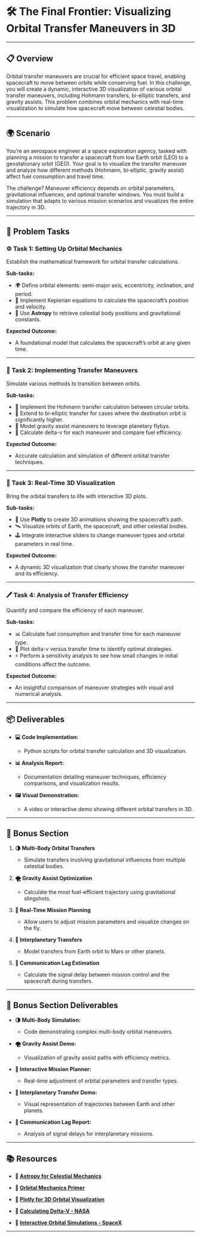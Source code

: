# 🛠️ The Final Frontier: Visualizing Orbital Transfer Maneuvers in 3D

---

## 📋 Overview
Orbital transfer maneuvers are crucial for efficient space travel, enabling spacecraft to move between orbits while conserving fuel. In this challenge, you will create a dynamic, interactive 3D visualization of various orbital transfer maneuvers, including Hohmann transfers, bi-elliptic transfers, and gravity assists. This problem combines orbital mechanics with real-time visualization to simulate how spacecraft move between celestial bodies.

---

## 🌍 Scenario
You’re an aerospace engineer at a space exploration agency, tasked with planning a mission to transfer a spacecraft from low Earth orbit (LEO) to a geostationary orbit (GEO). Your goal is to visualize the transfer maneuver and analyze how different methods (Hohmann, bi-elliptic, gravity assist) affect fuel consumption and travel time. 

The challenge? Maneuver efficiency depends on orbital parameters, gravitational influences, and optimal transfer windows. You must build a simulation that adapts to various mission scenarios and visualizes the entire trajectory in 3D.

---

## 📝 Problem Tasks

### ⚙️ Task 1: Setting Up Orbital Mechanics
Establish the mathematical framework for orbital transfer calculations.

**Sub-tasks:**
- 🌍 Define orbital elements: semi-major axis, eccentricity, inclination, and period.
- 🧠 Implement Keplerian equations to calculate the spacecraft’s position and velocity.
- 🔧 Use **Astropy** to retrieve celestial body positions and gravitational constants.

**Expected Outcome:**
- A foundational model that calculates the spacecraft’s orbit at any given time.

---

### 🔬 Task 2: Implementing Transfer Maneuvers
Simulate various methods to transition between orbits.

**Sub-tasks:**
- 🚀 Implement the Hohmann transfer calculation between circular orbits.
- 💫 Extend to bi-elliptic transfer for cases where the destination orbit is significantly higher.
- 🌠 Model gravity assist maneuvers to leverage planetary flybys.
- 🔄 Calculate delta-v for each maneuver and compare fuel efficiency.

**Expected Outcome:**
- Accurate calculation and simulation of different orbital transfer techniques.

---

### 🔧 Task 3: Real-Time 3D Visualization
Bring the orbital transfers to life with interactive 3D plots.

**Sub-tasks:**
- 🌌 Use **Plotly** to create 3D animations showing the spacecraft’s path.
- 🛰️ Visualize orbits of Earth, the spacecraft, and other celestial bodies.
- 🕹️ Integrate interactive sliders to change maneuver types and orbital parameters in real time.

**Expected Outcome:**
- A dynamic 3D visualization that clearly shows the transfer maneuver and its efficiency.

---

### 🖊️ Task 4: Analysis of Transfer Efficiency
Quantify and compare the efficiency of each maneuver.

**Sub-tasks:**
- 📊 Calculate fuel consumption and transfer time for each maneuver type.
- 📝 Plot delta-v versus transfer time to identify optimal strategies.
- ⚡ Perform a sensitivity analysis to see how small changes in initial conditions affect the outcome.

**Expected Outcome:**
- An insightful comparison of maneuver strategies with visual and numerical analysis.

---

## 📦 Deliverables
- **💻 Code Implementation:**
  - Python scripts for orbital transfer calculation and 3D visualization.

- **📊 Analysis Report:**
  - Documentation detailing maneuver techniques, efficiency comparisons, and visualization results.

- **🖼️ Visual Demonstration:**
  - A video or interactive demo showing different orbital transfers in 3D.

---

## 🎁 Bonus Section
1. **🌗 Multi-Body Orbital Transfers**
   - Simulate transfers involving gravitational influences from multiple celestial bodies.

2. **🌪️ Gravity Assist Optimization**
   - Calculate the most fuel-efficient trajectory using gravitational slingshots.

3. **🔄 Real-Time Mission Planning**
   - Allow users to adjust mission parameters and visualize changes on the fly.

4. **🚀 Interplanetary Transfers**
   - Model transfers from Earth orbit to Mars or other planets.

5. **📡 Communication Lag Estimation**
   - Calculate the signal delay between mission control and the spacecraft during transfers.

---

## 🏅 Bonus Section Deliverables
- **🌗 Multi-Body Simulation:**
  - Code demonstrating complex multi-body orbital maneuvers.

- **🌪️ Gravity Assist Demo:**
  - Visualization of gravity assist paths with efficiency metrics.

- **🔄 Interactive Mission Planner:**
  - Real-time adjustment of orbital parameters and transfer types.

- **🚀 Interplanetary Transfer Demo:**
  - Visual representation of trajectories between Earth and other planets.

- **📡 Communication Lag Report:**
  - Analysis of signal delays for interplanetary missions.

---

## 📚 Resources

- **🔗 [Astropy for Celestial Mechanics](https://www.astropy.org/)**

- **🔗 [Orbital Mechanics Primer](https://en.wikipedia.org/wiki/Orbital_mechanics)**

- **🔗 [Plotly for 3D Orbital Visualization](https://plotly.com/python/3d-charts/)**

- **🔗 [Calculating Delta-V - NASA](https://www.nasa.gov/)**

- **🔗 [Interactive Orbital Simulations - SpaceX](https://www.spacex.com/)**

---
